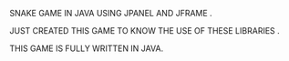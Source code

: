 SNAKE GAME IN JAVA USING JPANEL AND JFRAME .

JUST CREATED THIS GAME TO KNOW THE USE OF THESE LIBRARIES .

THIS GAME IS FULLY WRITTEN IN JAVA.
